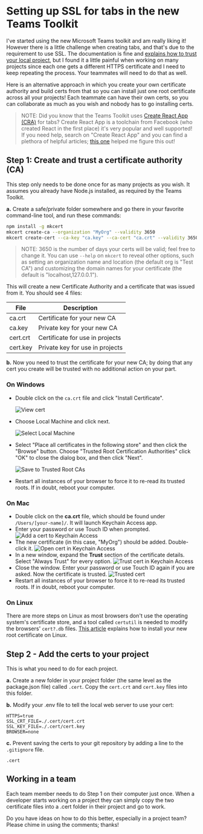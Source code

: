 # Setting up SSL for tabs in the new Teams Toolkit

I've started using the new Microsoft Teams toolkit and am really liking it! However there is a little challenge when creating tabs, and that's due to the requirement to use SSL. The documentation is fine and [explains how to trust your local project](https://docs.microsoft.com/microsoftteams/platform/toolkit/visual-studio-code-overview?WT.mc_id=m365-blog-rogerman#add-a-trusted-certificate-for-localhost), but I found it a little painful when working on many projects since each one gets a different HTTPS certificate and I need to keep repeating the process. Your teammates will need to do that as well.

Here is an alternative approach in which you create your own certificate authority and build certs from that so you can install just one root certificate across all your projects! Each teammate can have their own certs, so you can collaborate as much as you wish and nobody has to go installing certs.

> NOTE: Did you know that the Teams Toolkit uses [Create React App (CRA)](https://reactjs.org/docs/create-a-new-react-app.html) for tabs? Create React App is a toolchain from Facebook (who created React in the first place) it's very popular and well supported! If you need help, search on "Create React App" and you can find a plethora of helpful articles; [this one](https://dev.to/ganeshagrawal/how-to-setup-https-locally-with-create-react-app-e46) helped me figure this out!

## Step 1: Create and trust a certificate authority (CA)

This step only needs to be done once for as many projects as you wish. It assumes you already have Node.js installed, as required by the Teams Toolkit.

**a.** Create a safe/private folder somewhere and go there in your favorite command-line tool, and run these commands:

~~~bash
npm install -g mkcert
mkcert create-ca --organization "MyOrg" --validity 3650
mkcert create-cert --ca-key "ca.key" --ca-cert "ca.crt" --validity 3650
~~~

> NOTE: 3650 is the number of days your certs will be valid; feel free to change it. You can use `--help` on `mkcert` to reveal other options, such as setting an organization name and location (the default org is "Test CA") and customizing the domain names for your certificate (the default is "localhost,127.0.0.1").

This will create a new Certificate Authority and a certificate that was issued from it. You should see 4 files:

| File | Description |
|---|---|
| ca.crt | Certificate for your new CA |
| ca.key | Private key for your new CA |
| cert.crt | Certificate for use in projects |
| cert.key | Private key for use in projects |

**b.** Now you need to trust the certificate for your new CA; by doing that any cert you create will be trusted with no additional action on your part.

### On Windows

 * Double click on the `ca.crt` file and click "Install Certificate".

   ![View cert](SSL-01.png)

 * Choose Local Machine and click next.

   ![Select Local Machine](SSL-02.png)

 * Select "Place all certificates in the following store" and then click the "Browse" button. Choose "Trusted Root Certification Authorities" click "OK" to close the dialog box, and then click "Next".

   ![Save to Trusted Root CAs](SSL-03.png)

 * Restart all instances of your browser to force it to re-read its trusted roots. If in doubt, reboot your computer.

### On Mac

* Double click on the **ca.crt** file, which should be found under `/Users/[your-name]/`. It will launch Keychain Access app.
* Enter your password or use Touch ID when prompted.
    ![Add a cert to Keychain Access](ssl-mac-01.png)
* The new certificate (in this case, "MyOrg") should be added. Double-click it.
    ![Open cert in Keychain Access](ssl-mac-02.png)
* In a new window, expand the **Trust** section of the certificate details. Select "Always Trust" for every option.
    ![Trust cert in Keychain Access](ssl-mac-03.png)
* Close the window. Enter your password or use Touch ID again if you are asked. Now the certificate is trusted.
    ![Trusted cert](ssl-mac-04.png)
* Restart all instances of your browser to force it to re-read its trusted roots. If in doubt, reboot your computer.

### On Linux

There are more steps on Linux as most browsers don't use the operating system's certificate store, and a tool called `certutil` is needed to modify the browsers' `cert?.db` files. [This article](https://thomas-leister.de/en/how-to-import-ca-root-certificate/) explains how to install your new root certificate on Linux.

## Step 2 - Add the certs to your project

This is what you need to do for each project.

**a.** Create a new folder in your project folder (the same level as the package.json file) called `.cert`. Copy the `cert.crt` and `cert.key` files into this folder.

**b.** Modify your .env file to tell the local web server to use your cert:

~~~text
HTTPS=true
SSL_CRT_FILE=./.cert/cert.crt
SSL_KEY_FILE=./.cert/cert.key
BROWSER=none
~~~

**c.** Prevent saving the certs to your git repository by adding a line to the `.gitignore` file.

~~~text
.cert
~~~

## Working in a team

Each team member needs to do Step 1 on their computer just once. When a developer starts working on a project they can simply copy the two certificate files into a .cert folder in their project and go to work.

Do you have ideas on how to do this better, especially in a project team? Please chime in using the comments; thanks!


